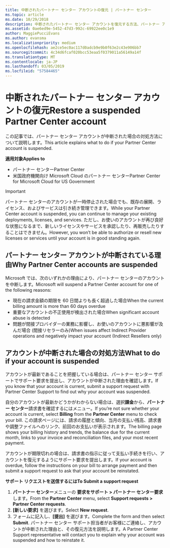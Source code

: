 ```yaml
---
title: 中断されたパートナー センター アカウントの復元 | パートナー センター
ms.topic: article
ms.date: 10/29/2018
description: 中断されたパートナー センター アカウントを復元する方法、パートナー アカウントが中断される理由、および中断されたアカウントを使用する方法について説明します。
ms.assetid: 0ae6ed9e-5452-47d3-992c-69922ee0c1e9
author: MaggiePucciEvans
ms.author: evansma
ms.localizationpriority: medium
ms.openlocfilehash: ae2ce5ec0ac117d0adcb9e9b0f63e2c43e906bb7
ms.sourcegitcommit: 4c34d6fcaf020bcc53eaa5f0379011a56149a14f
ms.translationtype: MT
ms.contentlocale: ja-JP
ms.lasthandoff: 03/05/2019
ms.locfileid: "57584465"
---
```

# <a name="restore-a-suspended-partner-center-account"></a><span data-ttu-id="3b277-103">中断されたパートナー センター アカウントの復元</span><span class="sxs-lookup"><span data-stu-id="3b277-103">Restore a suspended Partner Center account</span></span>

<span data-ttu-id="3b277-104">この記事では、パートナー センター アカウントが中断された場合の対処方法について説明します。</span><span class="sxs-lookup"><span data-stu-id="3b277-104">This article explains what to do if your Partner Center account is suspended.</span></span>

<span data-ttu-id="3b277-105">**適用対象**</span><span class="sxs-lookup"><span data-stu-id="3b277-105">**Applies to**</span></span>

-  <span data-ttu-id="3b277-106">パートナー センター</span><span class="sxs-lookup"><span data-stu-id="3b277-106">Partner Center</span></span>
-  <span data-ttu-id="3b277-107">米国政府機関向け Microsoft Cloud のパートナー センター</span><span class="sxs-lookup"><span data-stu-id="3b277-107">Partner Center for Microsoft Cloud for US Government</span></span>


> [!IMPORTANT]  
> <span data-ttu-id="3b277-108">パートナー センターのアカウントが一時停止された場合でも、既存の展開、ライセンス、およびサービスは引き続き管理できます。</span><span class="sxs-lookup"><span data-stu-id="3b277-108">While your Partner Center account is suspended, you can continue to manage your existing deployments, licenses, and services.</span></span> <span data-ttu-id="3b277-109">ただし、お使いのアカウントが再び良好な状態になるまで、新しいライセンスやサービスを承認したり、再販売したりすることはできません。</span><span class="sxs-lookup"><span data-stu-id="3b277-109">However, you won’t be able to authorize or resell new licenses or services until your account is in good standing again.</span></span>

## <a name="why-partner-center-accounts-are-suspended"></a><span data-ttu-id="3b277-110">パートナー センター アカウントが中断されている理由</span><span class="sxs-lookup"><span data-stu-id="3b277-110">Why Partner Center accounts are suspended</span></span>

<span data-ttu-id="3b277-111">Microsoft では、次のいずれかの理由により、パートナー センターのアカウントを中断します。</span><span class="sxs-lookup"><span data-stu-id="3b277-111">Microsoft will suspend a Partner Center account for one of the following reasons:</span></span>

- <span data-ttu-id="3b277-112">現在の請求金額の期限を 60 日間よりも長く超過した場合</span><span class="sxs-lookup"><span data-stu-id="3b277-112">When the current billing amount is more than 60 days overdue</span></span> 
- <span data-ttu-id="3b277-113">重要なアカウントの不正使用が検出された場合</span><span class="sxs-lookup"><span data-stu-id="3b277-113">When significant account abuse is detected</span></span>
- <span data-ttu-id="3b277-114">問題が間接プロバイダーの業務に影響し、お使いのアカウントに悪影響が及んだ場合 (間接リセラーのみ)</span><span class="sxs-lookup"><span data-stu-id="3b277-114">When issues affect Indirect Provider operations and negatively impact your account (Indirect Resellers only)</span></span>

## <a name="what-to-do-if-your-account-is-suspended"></a><span data-ttu-id="3b277-115">アカウントが中断された場合の対処方法</span><span class="sxs-lookup"><span data-stu-id="3b277-115">What to do if your account is suspended</span></span>

<span data-ttu-id="3b277-116">アカウントが最新であることを把握している場合は、パートナー センター サポートでサポート要求を提出し、アカウントが中断された理由を確認します。</span><span class="sxs-lookup"><span data-stu-id="3b277-116">If you know that your account is current, submit a support request with Partner Center Support to find out why your account was suspended.</span></span> 

<span data-ttu-id="3b277-117">自分のアカウントが最新かどうかがわからない場合は、選択**課金**から、**パートナー センター**請求書を確認するにはメニュー。</span><span class="sxs-lookup"><span data-stu-id="3b277-117">If you’re not sure whether your account is current, select **Billing** from the **Partner Center** menu to check your bill.</span></span> <span data-ttu-id="3b277-118">この請求ページには、請求の履歴と傾向、当月の支払い残高、請求書や調整ファイルへのリンク、前回のお支払いが表示されます。</span><span class="sxs-lookup"><span data-stu-id="3b277-118">The billing page shows your billing history and trends, the balance due for the current month, links to your invoice and reconciliation files, and your most recent payment.</span></span>

<span data-ttu-id="3b277-119">アカウントが期限切れの場合は、請求書の指示に従って支払い手続きを行い、アカウントを復元するようにサポート要求を提出します。</span><span class="sxs-lookup"><span data-stu-id="3b277-119">If your account is overdue, follow the instructions on your bill to arrange payment and then submit a support request to ask that your account be reinstated.</span></span> 

<span data-ttu-id="3b277-120">**サポート リクエストを送信するには**</span><span class="sxs-lookup"><span data-stu-id="3b277-120">**To Submit a support request**</span></span>

1.  <span data-ttu-id="3b277-121">**パートナー センター**メニューの **要求をサポート > パートナー センター要求**します。</span><span class="sxs-lookup"><span data-stu-id="3b277-121">From the **Partner Center** menu, select **Support requests > Partner Center requests**.</span></span>
2.  <span data-ttu-id="3b277-122">**[新しい要求]** を選びます。</span><span class="sxs-lookup"><span data-stu-id="3b277-122">Select **New request**.</span></span> 
3.  <span data-ttu-id="3b277-123">フォームに記入し、**[提出]** を選びます。</span><span class="sxs-lookup"><span data-stu-id="3b277-123">Complete the form and then select **Submit**.</span></span> <span data-ttu-id="3b277-124">パートナー センター サポート担当者がお客様にご連絡し、アカウントが中断された理由と、その復元方法を説明します。</span><span class="sxs-lookup"><span data-stu-id="3b277-124">A Partner Center Support representative will contact you to explain why your account was suspended and how to reinstate it.</span></span>



